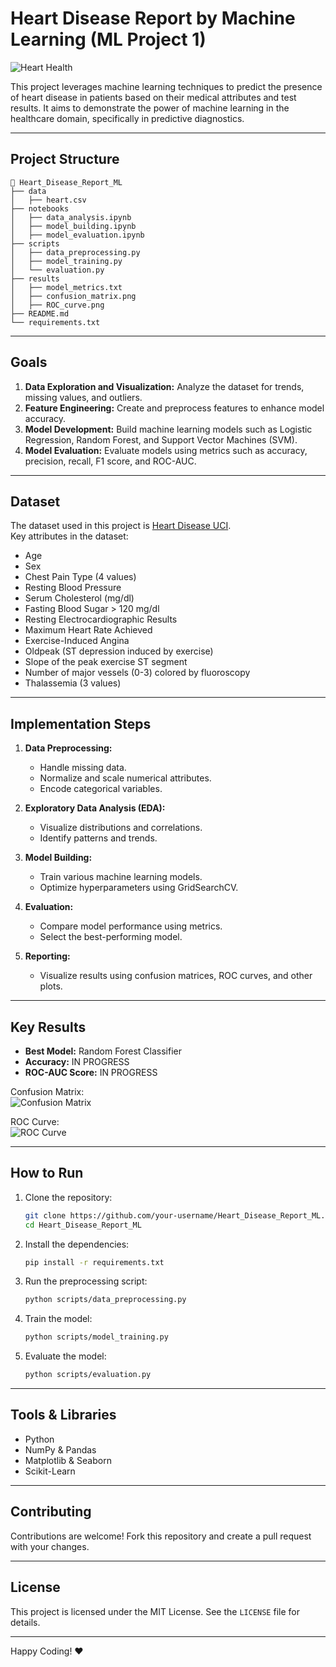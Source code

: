 # Heart Disease Report by Machine Learning (ML Project 1)

![Heart Health](https://upload.wikimedia.org/wikipedia/commons/thumb/8/85/Heart_icon.svg/1024px-Heart_icon.svg.png)

This project leverages machine learning techniques to predict the presence of heart disease in patients based on their medical attributes and test results. It aims to demonstrate the power of machine learning in the healthcare domain, specifically in predictive diagnostics.

---

## Project Structure

```
📂 Heart_Disease_Report_ML
├── data
│   ├── heart.csv
├── notebooks
│   ├── data_analysis.ipynb
│   ├── model_building.ipynb
│   ├── model_evaluation.ipynb
├── scripts
│   ├── data_preprocessing.py
│   ├── model_training.py
│   └── evaluation.py
├── results
│   ├── model_metrics.txt
│   ├── confusion_matrix.png
│   ├── ROC_curve.png
├── README.md
└── requirements.txt
```

---

## Goals

1. **Data Exploration and Visualization:** Analyze the dataset for trends, missing values, and outliers.
2. **Feature Engineering:** Create and preprocess features to enhance model accuracy.
3. **Model Development:** Build machine learning models such as Logistic Regression, Random Forest, and Support Vector Machines (SVM).
4. **Model Evaluation:** Evaluate models using metrics such as accuracy, precision, recall, F1 score, and ROC-AUC.

---

## Dataset

The dataset used in this project is [Heart Disease UCI](https://archive.ics.uci.edu/ml/datasets/Heart+Disease).  
Key attributes in the dataset:
- Age
- Sex
- Chest Pain Type (4 values)
- Resting Blood Pressure
- Serum Cholesterol (mg/dl)
- Fasting Blood Sugar > 120 mg/dl
- Resting Electrocardiographic Results
- Maximum Heart Rate Achieved
- Exercise-Induced Angina
- Oldpeak (ST depression induced by exercise)
- Slope of the peak exercise ST segment
- Number of major vessels (0-3) colored by fluoroscopy
- Thalassemia (3 values)

---

## Implementation Steps

1. **Data Preprocessing:**
   - Handle missing data.
   - Normalize and scale numerical attributes.
   - Encode categorical variables.

2. **Exploratory Data Analysis (EDA):**
   - Visualize distributions and correlations.
   - Identify patterns and trends.

3. **Model Building:**
   - Train various machine learning models.
   - Optimize hyperparameters using GridSearchCV.

4. **Evaluation:**
   - Compare model performance using metrics.
   - Select the best-performing model.

5. **Reporting:**
   - Visualize results using confusion matrices, ROC curves, and other plots.

---

## Key Results

- **Best Model:** Random Forest Classifier  
- **Accuracy:** IN PROGRESS 
- **ROC-AUC Score:** IN PROGRESS  

Confusion Matrix:  
![Confusion Matrix](https://via.placeholder.com/500x300?text=Confusion+Matrix)

ROC Curve:  
![ROC Curve](https://via.placeholder.com/500x300?text=ROC+Curve)


---

## How to Run

1. Clone the repository:
   ```bash
   git clone https://github.com/your-username/Heart_Disease_Report_ML.git
   cd Heart_Disease_Report_ML
   ```

2. Install the dependencies:
   ```bash
   pip install -r requirements.txt
   ```

3. Run the preprocessing script:
   ```bash
   python scripts/data_preprocessing.py
   ```

4. Train the model:
   ```bash
   python scripts/model_training.py
   ```

5. Evaluate the model:
   ```bash
   python scripts/evaluation.py
   ```

---

## Tools & Libraries

- Python
- NumPy & Pandas
- Matplotlib & Seaborn
- Scikit-Learn

---

## Contributing

Contributions are welcome! Fork this repository and create a pull request with your changes.

---

## License

This project is licensed under the MIT License. See the `LICENSE` file for details.

---

Happy Coding! ❤️

